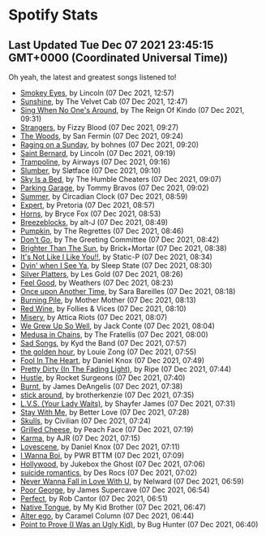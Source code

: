 
# Spotify Stats
## Last Updated Tue Dec 07 2021 23:45:15 GMT+0000 (Coordinated Universal Time))

Oh yeah, the latest and greatest songs listened to!

- [Smokey Eyes](https://www.last.fm/music/Lincoln/_/Smokey+Eyes), by Lincoln (07 Dec 2021, 12:57)
- [Sunshine](https://www.last.fm/music/The+Velvet+Cab/_/Sunshine), by The Velvet Cab (07 Dec 2021, 12:47)
- [Sing When No One's Around](https://www.last.fm/music/The+Reign+Of+Kindo/_/Sing+When+No+One%27s+Around), by The Reign Of Kindo (07 Dec 2021, 09:31)
- [Strangers](https://www.last.fm/music/Fizzy+Blood/_/Strangers), by Fizzy Blood (07 Dec 2021, 09:27)
- [The Woods](https://www.last.fm/music/San+Fermin/_/The+Woods), by San Fermin (07 Dec 2021, 09:24)
- [Raging on a Sunday](https://www.last.fm/music/bohnes/_/Raging+on+a+Sunday), by bohnes (07 Dec 2021, 09:20)
- [Saint Bernard](https://www.last.fm/music/Lincoln/_/Saint+Bernard), by Lincoln (07 Dec 2021, 09:19)
- [Trampoline](https://www.last.fm/music/Airways/_/Trampoline), by Airways (07 Dec 2021, 09:16)
- [Slumber](https://www.last.fm/music/Sl%C3%B8tface/_/Slumber), by Sløtface (07 Dec 2021, 09:10)
- [Sky Is a Bed](https://www.last.fm/music/The+Humble+Cheaters/_/Sky+Is+a+Bed), by The Humble Cheaters (07 Dec 2021, 09:07)
- [Parking Garage](https://www.last.fm/music/Tommy+Bravos/_/Parking+Garage), by Tommy Bravos (07 Dec 2021, 09:02)
- [Summer](https://www.last.fm/music/Circadian+Clock/_/Summer), by Circadian Clock (07 Dec 2021, 08:59)
- [Expert](https://www.last.fm/music/Pretoria/_/Expert), by Pretoria (07 Dec 2021, 08:57)
- [Horns](https://www.last.fm/music/Bryce+Fox/_/Horns), by Bryce Fox (07 Dec 2021, 08:53)
- [Breezeblocks](https://www.last.fm/music/alt-J/_/Breezeblocks), by alt-J (07 Dec 2021, 08:49)
- [Pumpkin](https://www.last.fm/music/The+Regrettes/_/Pumpkin), by The Regrettes (07 Dec 2021, 08:46)
- [Don't Go](https://www.last.fm/music/The+Greeting+Committee/_/Don%27t+Go), by The Greeting Committee (07 Dec 2021, 08:42)
- [Brighter Than The Sun](https://www.last.fm/music/Brick%252BMortar/_/Brighter+Than+The+Sun), by Brick+Mortar (07 Dec 2021, 08:38)
- [It's Not Like I Like You!!](https://www.last.fm/music/Static-P/_/It%27s+Not+Like+I+Like+You!!), by Static-P (07 Dec 2021, 08:34)
- [Dyin' when I See Ya](https://www.last.fm/music/Sleep+State/_/Dyin%27+when+I+See+Ya), by Sleep State (07 Dec 2021, 08:30)
- [Silver Platters](https://www.last.fm/music/Les+Gold/_/Silver+Platters), by Les Gold (07 Dec 2021, 08:26)
- [Feel Good](https://www.last.fm/music/Weathers/_/Feel+Good), by Weathers (07 Dec 2021, 08:23)
- [Once upon Another Time](https://www.last.fm/music/Sara+Bareilles/_/Once+upon+Another+Time), by Sara Bareilles (07 Dec 2021, 08:18)
- [Burning Pile](https://www.last.fm/music/Mother+Mother/_/Burning+Pile), by Mother Mother (07 Dec 2021, 08:13)
- [Red Wine](https://www.last.fm/music/Follies+&+Vices/_/Red+Wine), by Follies & Vices (07 Dec 2021, 08:10)
- [Misery](https://www.last.fm/music/Attica+Riots/_/Misery), by Attica Riots (07 Dec 2021, 08:07)
- [We Grew Up So Well](https://www.last.fm/music/Jack+Conte/_/We+Grew+Up+So+Well), by Jack Conte (07 Dec 2021, 08:04)
- [Medusa in Chains](https://www.last.fm/music/The+Fratellis/_/Medusa+in+Chains), by The Fratellis (07 Dec 2021, 08:00)
- [Sad Songs](https://www.last.fm/music/Kyd+the+Band/_/Sad+Songs), by Kyd the Band (07 Dec 2021, 07:57)
- [the golden hour](https://www.last.fm/music/Louie+Zong/_/the+golden+hour), by Louie Zong (07 Dec 2021, 07:55)
- [Fool In The Heart](https://www.last.fm/music/Daniel+Knox/_/Fool+In+The+Heart), by Daniel Knox (07 Dec 2021, 07:49)
- [Pretty Dirty (In The Fading Light)](https://www.last.fm/music/Ripe/_/Pretty+Dirty+(In+The+Fading+Light)), by Ripe (07 Dec 2021, 07:44)
- [Hustle](https://www.last.fm/music/Rocket+Surgeons/_/Hustle), by Rocket Surgeons (07 Dec 2021, 07:40)
- [Burnt](https://www.last.fm/music/James+DeAngelis/_/Burnt), by James DeAngelis (07 Dec 2021, 07:38)
- [stick around](https://www.last.fm/music/brotherkenzie/_/stick+around), by brotherkenzie (07 Dec 2021, 07:35)
- [L.V.S. (Your Lady Waits)](https://www.last.fm/music/Shayfer+James/_/L.V.S.+(Your+Lady+Waits)), by Shayfer James (07 Dec 2021, 07:31)
- [Stay With Me](https://www.last.fm/music/Better+Love/_/Stay+With+Me), by Better Love (07 Dec 2021, 07:28)
- [Skulls](https://www.last.fm/music/Civilian/_/Skulls), by Civilian (07 Dec 2021, 07:24)
- [Grilled Cheese](https://www.last.fm/music/Peach+Face/_/Grilled+Cheese), by Peach Face (07 Dec 2021, 07:19)
- [Karma](https://www.last.fm/music/AJR/_/Karma), by AJR (07 Dec 2021, 07:15)
- [Lovescene](https://www.last.fm/music/Daniel+Knox/_/Lovescene), by Daniel Knox (07 Dec 2021, 07:11)
- [I Wanna Boi](https://www.last.fm/music/PWR+BTTM/_/I+Wanna+Boi), by PWR BTTM (07 Dec 2021, 07:09)
- [Hollywood](https://www.last.fm/music/Jukebox+the+Ghost/_/Hollywood), by Jukebox the Ghost (07 Dec 2021, 07:06)
- [suicide romantics](https://www.last.fm/music/Des+Rocs/_/suicide+romantics), by Des Rocs (07 Dec 2021, 07:02)
- [Never Wanna Fall in Love With U](https://www.last.fm/music/Nelward/_/Never+Wanna+Fall+in+Love+With+U), by Nelward (07 Dec 2021, 06:59)
- [Poor George](https://www.last.fm/music/James+Supercave/_/Poor+George), by James Supercave (07 Dec 2021, 06:54)
- [Perfect](https://www.last.fm/music/Rob+Cantor/_/Perfect), by Rob Cantor (07 Dec 2021, 06:51)
- [Native Tongue](https://www.last.fm/music/My+Kid+Brother/_/Native+Tongue), by My Kid Brother (07 Dec 2021, 06:47)
- [Alter ego](https://www.last.fm/music/Caramel+Column/_/Alter+ego), by Caramel Column (07 Dec 2021, 06:44)
- [Point to Prove (I Was an Ugly Kid)](https://www.last.fm/music/Bug+Hunter/_/Point+to+Prove+(I+Was+an+Ugly+Kid)), by Bug Hunter (07 Dec 2021, 06:40)

